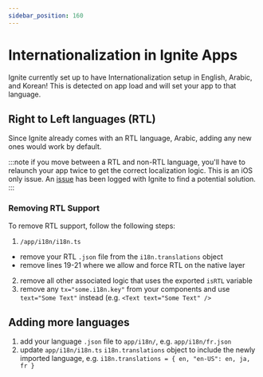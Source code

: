 ```yaml
---
sidebar_position: 160
---
```


# Internationalization in Ignite Apps

Ignite currently set up to have Internationalization setup in English, Arabic, and Korean! This is detected on app load and will set your app to that language.

## Right to Left languages (RTL)

Since Ignite already comes with an RTL language, Arabic, adding any new ones would work by default.

:::note
if you move between a RTL and non-RTL language, you'll have to relaunch your app twice to get the correct localization logic. This is an iOS only issue. An [issue](https://github.com/infinitered/ignite/issues/2025) has been logged with Ignite to find a potential solution.
:::

### Removing RTL Support

To remove RTL support, follow the following steps:

1. `/app/i18n/i18n.ts`

- remove your RTL `.json` file from the `i18n.translations` object
- remove lines 19-21 where we allow and force RTL on the native layer

2. remove all other associated logic that uses the exported `isRTL` variable
3. remove any `tx="some.i18n.key"` from your components and use `text="Some Text"` instead
   (e.g. `<Text text="Some Text" />`

## Adding more languages

1. add your language `.json` file to `app/i18n/`, e.g. `app/i18n/fr.json`
2. update `app/i18n/i18n.ts` `i18n.translations` object to include the newly imported language, e.g. `i18n.translations = { en, "en-US": en, ja, fr }`
